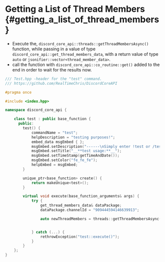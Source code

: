Getting a List of Thread Members {#getting_a_list_of_thread_members}
============
- Execute the, `discord_core_api::threads::getThreadMembersAsync()` function, while passing in a value of type `discord_core_api::get_thread_members_data`, with a return value of type `auto` or `jsonifier::vector<thread_member_data>`.
- call the function with `discord_core_api::co_routine::get()` added to the end in order to wait for the results now.

```cpp
/// Test.hpp -header for the "test" command.
/// https://github.com/RealTimeChris/DiscordCoreAPI

#pragma once

#include <index.hpp>

namespace discord_core_api {

	class test : public base_function {
	  public:
		test() {
			commandName = "test";
			helpDescription = "testing purposes!";
			embed_data msgEmbed { };
			msgEmbed.setDescription("------\nSimply enter !test or /test!\n------");
			msgEmbed.setTitle("__**test usage:**__");
			msgEmbed.setTimeStamp(getTimeAndDate());
			msgEmbed.setColor("fe_fe_fe");
			helpEmbed = msgEmbed;
		}

		unique_ptr<base_function> create() {
			return makeUnique<test>();
		}

		virtual void execute(base_function_arguments& args) {
			try {
				get_thread_members_data& dataPackage;
				dataPackage.channelId = "909444594146639913";

				auto newThreadMembers = threads::getThreadMembersAsync(const& dataPackage).get();


			} catch (...) {
				rethrowException("test::execute()");
			}
		}
	};
}
```
